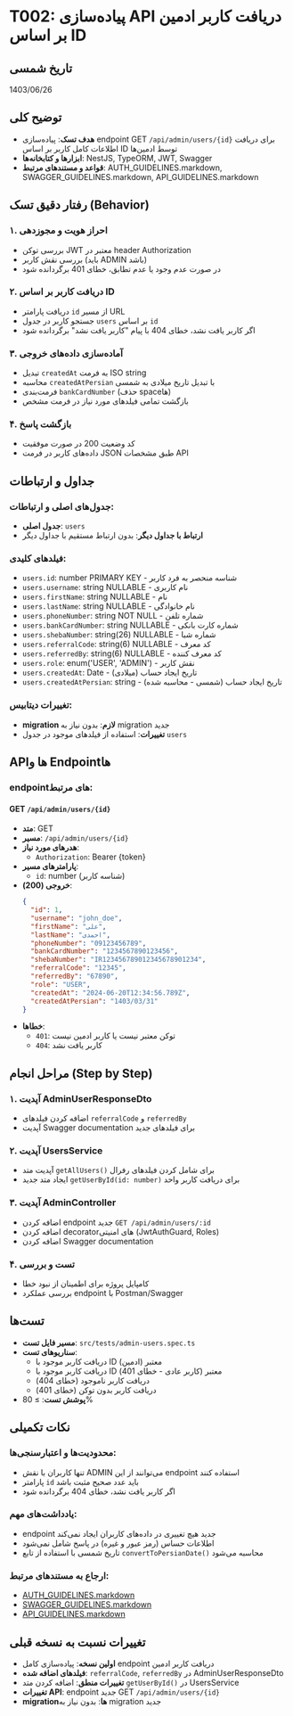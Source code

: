 # T002: پیاده‌سازی API دریافت کاربر ادمین بر اساس ID

## تاریخ شمسی
1403/06/26

## توضیح کلی

* **هدف تسک**: پیاده‌سازی endpoint GET `/api/admin/users/{id}` برای دریافت اطلاعات کامل کاربر بر اساس ID توسط ادمین‌ها
* **ابزارها و کتابخانه‌ها**: NestJS, TypeORM, JWT, Swagger
* **قواعد و مستندهای مرتبط**: AUTH_GUIDELINES.markdown, SWAGGER_GUIDELINES.markdown, API_GUIDELINES.markdown

## رفتار دقیق تسک (Behavior)

### ۱. احراز هویت و مجوزدهی
- بررسی توکن JWT معتبر در header Authorization
- بررسی نقش کاربر (باید ADMIN باشد)
- در صورت عدم وجود یا عدم تطابق، خطای 401 برگردانده شود

### ۲. دریافت کاربر بر اساس ID
- دریافت پارامتر `id` از مسیر URL
- جستجو کاربر در جدول `users` بر اساس `id`
- اگر کاربر یافت نشد، خطای 404 با پیام "کاربر یافت نشد" برگردانده شود

### ۳. آماده‌سازی داده‌های خروجی
- تبدیل `createdAt` به فرمت ISO string
- محاسبه `createdAtPersian` با تبدیل تاریخ میلادی به شمسی
- فرمت‌بندی `bankCardNumber` (حذف spaceها)
- بازگشت تمامی فیلدهای مورد نیاز در فرمت مشخص

### ۴. بازگشت پاسخ
- کد وضعیت 200 در صورت موفقیت
- داده‌های کاربر در فرمت JSON طبق مشخصات API

## جداول و ارتباطات

### جدول‌های اصلی و ارتباطات:
* **جدول اصلی**: `users`
* **ارتباط با جداول دیگر**: بدون ارتباط مستقیم با جداول دیگر

### فیلدهای کلیدی:
* `users.id`: number PRIMARY KEY - شناسه منحصر به فرد کاربر
* `users.username`: string NULLABLE - نام کاربری
* `users.firstName`: string NULLABLE - نام
* `users.lastName`: string NULLABLE - نام خانوادگی
* `users.phoneNumber`: string NOT NULL - شماره تلفن
* `users.bankCardNumber`: string NULLABLE - شماره کارت بانکی
* `users.shebaNumber`: string(26) NULLABLE - شماره شبا
* `users.referralCode`: string(6) NULLABLE - کد معرف
* `users.referredBy`: string(6) NULLABLE - کد معرف کننده
* `users.role`: enum('USER', 'ADMIN') - نقش کاربر
* `users.createdAt`: Date - تاریخ ایجاد حساب (میلادی)
* `users.createdAtPersian`: string - تاریخ ایجاد حساب (شمسی - محاسبه شده)

### تغییرات دیتابیس:
* **migration لازم**: بدون نیاز به migration جدید
* **تغییرات**: استفاده از فیلدهای موجود در جدول `users`

## APIها و Endpointها

### endpointهای مرتبط:

#### GET `/api/admin/users/{id}`
* **متد**: GET
* **مسیر**: `/api/admin/users/{id}`
* **هدرهای مورد نیاز**:
  * `Authorization`: Bearer {token}
* **پارامترهای مسیر**:
  * `id`: number (شناسه کاربر)
* **خروجی (200)**:
  ```json
  {
    "id": 1,
    "username": "john_doe",
    "firstName": "علی",
    "lastName": "احمدی",
    "phoneNumber": "09123456789",
    "bankCardNumber": "1234567890123456",
    "shebaNumber": "IR123456789012345678901234",
    "referralCode": "12345",
    "referredBy": "67890",
    "role": "USER",
    "createdAt": "2024-06-20T12:34:56.789Z",
    "createdAtPersian": "1403/03/31"
  }
  ```
* **خطاها**:
  * `401`: توکن معتبر نیست یا کاربر ادمین نیست
  * `404`: کاربر یافت نشد

## مراحل انجام (Step by Step)

### ۱. آپدیت AdminUserResponseDto
- اضافه کردن فیلدهای `referralCode` و `referredBy`
- آپدیت Swagger documentation برای فیلدهای جدید

### ۲. آپدیت UsersService
- آپدیت متد `getAllUsers()` برای شامل کردن فیلدهای رفرال
- ایجاد متد جدید `getUserById(id: number)` برای دریافت کاربر واحد

### ۳. آپدیت AdminController
- اضافه کردن endpoint جدید `GET /api/admin/users/:id`
- اضافه کردن decoratorهای امنیتی (JwtAuthGuard, Roles)
- اضافه کردن Swagger documentation

### ۴. تست و بررسی
- کامپایل پروژه برای اطمینان از نبود خطا
- بررسی عملکرد endpoint با Postman/Swagger

## تست‌ها

* **مسیر فایل تست**: `src/tests/admin-users.spec.ts`
* **سناریوهای تست**:
  * دریافت کاربر موجود با ID معتبر (ادمین)
  * دریافت کاربر موجود با ID معتبر (کاربر عادی - خطای 401)
  * دریافت کاربر ناموجود (خطای 404)
  * دریافت کاربر بدون توکن (خطای 401)
* **پوشش تست**: ≥ 80%

## نکات تکمیلی

### محدودیت‌ها و اعتبارسنجی‌ها:
* تنها کاربران با نقش ADMIN می‌توانند از این endpoint استفاده کنند
* پارامتر `id` باید عدد صحیح مثبت باشد
* اگر کاربر یافت نشد، خطای 404 برگردانده شود

### یادداشت‌های مهم:
* endpoint جدید هیچ تغییری در داده‌های کاربران ایجاد نمی‌کند
* اطلاعات حساس (رمز عبور و غیره) در پاسخ شامل نمی‌شود
* تاریخ شمسی با استفاده از تابع `convertToPersianDate()` محاسبه می‌شود

### ارجاع به مستندهای مرتبط:
* [AUTH_GUIDELINES.markdown](../AUTH_GUIDELINES.markdown)
* [SWAGGER_GUIDELINES.markdown](../SWAGGER_GUIDELINES.markdown)
* [API_GUIDELINES.markdown](../API_GUIDELINES.markdown)

## تغییرات نسبت به نسخه قبلی

* **اولین نسخه**: پیاده‌سازی کامل endpoint دریافت کاربر ادمین
* **فیلدهای اضافه شده**: `referralCode`, `referredBy` در AdminUserResponseDto
* **تغییرات منطق**: اضافه کردن متد `getUserById()` در UsersService
* **تغییرات API**: endpoint جدید GET `/api/admin/users/{id}`
* **migrationها**: بدون نیاز به migration جدید
